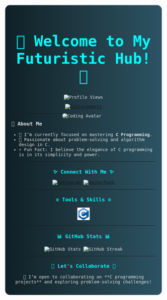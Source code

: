 <div style="background: linear-gradient(to right, #0f2027, #203a43, #2c5364); padding: 20px; border-radius: 15px; color: #e0e0e0; font-family: 'Consolas', monospace;">

<h1 align="center" style="color: #00ffff; font-size: 3rem;">🚀 Welcome to My Futuristic Hub! 🚀</h1>

<p align="center">
    <img src="https://komarev.com/ghpvc/?username=christinraju&label=Visitors&color=0e75b6&style=flat-square" alt="Profile Views" />
</p>

<p align="center"> 
    <a href="https://github.com/ryo-ma/github-profile-trophy">
        <img src="https://github-profile-trophy.vercel.app/?username=christinraju&theme=darkhub" alt="Achievements" />
    </a> 
</p>

<img align="right" alt="Coding Avatar" width="300" style="border-radius: 15px;" src="https://media.giphy.com/media/hfMlCqDqY6aYhOeqHp/giphy.gif">

---

### 🌌 **About Me**
- 🌱 I’m currently focused on mastering **C Programming**.  
- 🔧 Passionate about problem-solving and algorithm design in C.  
- ⚡ Fun Fact: I believe the elegance of C programming is in its simplicity and power.  

---

<h3 align="center" style="color: #00ffff;">✨ Connect With Me ✨</h3>
<p align="center">
    <a href="https://instagram.com/x.chr1st1n" target="blank">
        <img src="https://img.shields.io/badge/Instagram-8a3ab9?style=for-the-badge&logo=instagram&logoColor=white" alt="Instagram" />
    </a>
    <a href="https://www.hackerrank.com/2006christinraju" target="blank">
        <img src="https://img.shields.io/badge/Hackerrank-2ec866?style=for-the-badge&logo=hackerrank&logoColor=white" alt="HackerRank" />
    </a>
</p>

---

<h3 align="center" style="color: #00ffff;">⚙️ Tools & Skills ⚙️</h3>
<p align="center">
    <a href="https://www.cprogramming.com/" target="_blank">
        <img src="https://raw.githubusercontent.com/devicons/devicon/master/icons/c/c-original.svg" alt="C" width="40" height="40" />
    </a>
</p>

---

<h3 align="center" style="color: #00ffff;">📊 GitHub Stats 📊</h3>
<p align="center">
    <img src="https://github-readme-stats.vercel.app/api?username=christinraju&show_icons=true&theme=tokyonight" alt="GitHub Stats" />
    <img src="https://github-readme-streak-stats.herokuapp.com/?user=christinraju&theme=tokyonight" alt="GitHub Streak" />
</p>

---

<h3 align="center" style="color: #00ffff;">🌌 Let's Collaborate 🌌</h3>
<p align="center">🚀 I’m open to collaborating on **C programming projects** and exploring problem-solving challenges!</p>

</div>
